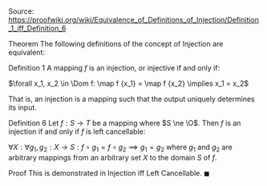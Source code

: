 # 

Source: https://proofwiki.org/wiki/Equivalence_of_Definitions_of_Injection/Definition_1_iff_Definition_6



Theorem
The following definitions of the concept of Injection are equivalent:

Definition 1
A mapping $f$ is an injection, or injective if and only if:

$\forall x_1, x_2 \in \Dom f: \map f {x_1} = \map f {x_2} \implies x_1 = x_2$

That is, an injection is a mapping such that the output uniquely determines its input.

Definition 6
Let $f: S \to T$ be a mapping where $S \ne \O$.
Then $f$ is an injection if and only if $f$ is left cancellable:

$\forall X: \forall g_1, g_2: X \to S: f \circ g_1 = f \circ g_2 \implies g_1 = g_2$
where $g_1$ and $g_2$ are arbitrary mappings from an arbitrary set $X$ to the domain $S$ of $f$.


Proof
This is demonstrated in Injection iff Left Cancellable.
$\blacksquare$





